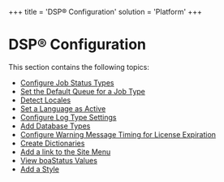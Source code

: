 +++
title = 'DSP® Configuration'
solution = 'Platform'
+++

# DSP® Configuration

This section contains the following topics:

  - [Configure Job Status Types](Configure%20Job%20Status%20Types.htm)
  - [Set the Default Queue for a Job
    Type](Set%20the%20Default%20Queue%20for%20a%20Job%20Type.htm)
  - [Detect Locales](Detect%20Locales.htm)
  - [Set a Language as Active](Set_a_Language_as_Active.htm)
  - [Configure Log Type Settings](Configure%20Log%20Type%20Settings.htm)
  - [Add Database Types](Add_Database_Types.htm)
  - [Configure Warning Message Timing for License
    Expiration](Config_WarnMessage_Lic_Expir.htm)
  - [Create Dictionaries](Create_Dictionaries.htm)
  - [Add a link to the Site
    Menu](../../WebApp_Dev/Add%20a%20link%20to%20the%20Site%20Menu.htm)
  - [View boaStatus Values](View%20boastatus%20Values.htm)
  - [Add a Style](Add_a_Style.htm)
